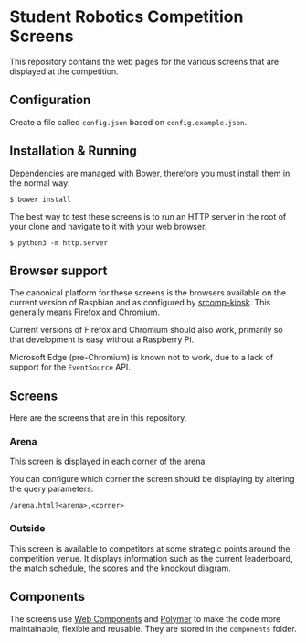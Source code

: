 # Student Robotics Competition Screens

This repository contains the web pages for the various screens that are
displayed at the competition.

## Configuration

Create a file called `config.json` based on `config.example.json`.

## Installation & Running

Dependencies are managed with [Bower](http://bower.io/), therefore you must
install them in the normal way:

    $ bower install

The best way to test these screens is to run an HTTP server in the root of your
clone and navigate to it with your web browser.

    $ python3 -m http.server

## Browser support

The canonical platform for these screens is the browsers available on
the current version of Raspbian and as configured by [srcomp-kiosk][srcomp-kiosk].
This generally means Firefox and Chromium.

Current versions of Firefox and Chromium should also work, primarily so
that development is easy without a Raspberry Pi.

Microsoft Edge (pre-Chromium) is known not to work, due to a lack of support
for the `EventSource` API.

[srcomp-kiosk]: https://github.com/PeterJCLaw/srcomp-kiosk

## Screens

Here are the screens that are in this repository.

### Arena

This screen is displayed in each corner of the arena.

You can configure which corner the screen should be displaying by altering the
query parameters:

    /arena.html?<arena>,<corner>

### Outside

This screen is available to competitors at some strategic points around the
competition venue. It displays information such as the current leaderboard, the
match schedule, the scores and the knockout diagram.

## Components

The screens use [Web Components](http://webcomponents.org/) and
[Polymer](https://www.polymer-project.org/) to make the code more maintainable,
flexible and reusable. They are stored in the `components` folder.
